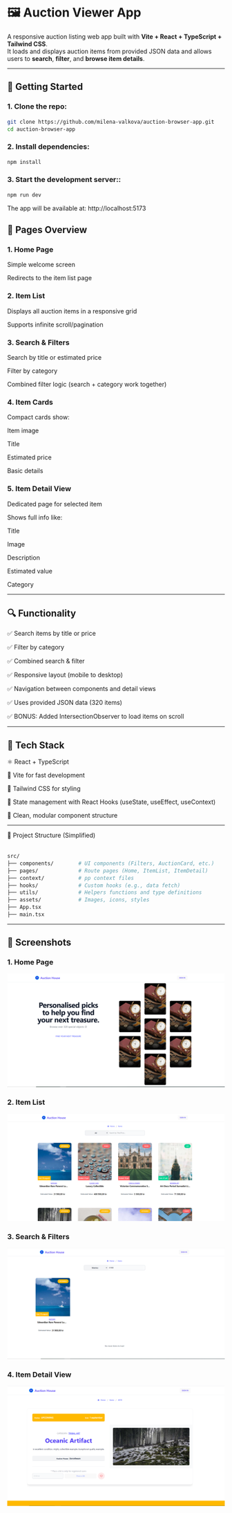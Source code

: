 # 🖼️ Auction Viewer App

A responsive auction listing web app built with **Vite + React + TypeScript + Tailwind CSS**.  
It loads and displays auction items from provided JSON data and allows users to **search**, **filter**, and **browse item details**.

---

## 🚀 Getting Started

### 1. Clone the repo:

```bash
git clone https://github.com/milena-valkova/auction-browser-app.git
cd auction-browser-app
```

### 2. Install dependencies:

```bash
npm install
```

### 3. Start the development server::

```bash
npm run dev
```

The app will be available at: http://localhost:5173

## 🚀 Pages Overview

### 1. Home Page

Simple welcome screen

Redirects to the item list page

### 2. Item List

Displays all auction items in a responsive grid

Supports infinite scroll/pagination

### 3. Search & Filters

Search by title or estimated price

Filter by category

Combined filter logic (search + category work together)

### 4. Item Cards

Compact cards show:

Item image

Title

Estimated price

Basic details

### 5. Item Detail View

Dedicated page for selected item

Shows full info like:

Title

Image

Description

Estimated value

Category

---

## 🔍 Functionality

✅ Search items by title or price

✅ Filter by category

✅ Combined search & filter

✅ Responsive layout (mobile to desktop)

✅ Navigation between components and detail views

✅ Uses provided JSON data (320 items)

✅ BONUS: Added IntersectionObserver to load items on scroll

---

## 🧱 Tech Stack

⚛️ React + TypeScript

🧩 Vite for fast development

🎨 Tailwind CSS for styling

🎯 State management with React Hooks (useState, useEffect, useContext)

🧠 Clean, modular component structure

---

📁 Project Structure (Simplified)

```bash

src/
├── components/        # UI components (Filters, AuctionCard, etc.)
├── pages/             # Route pages (Home, ItemList, ItemDetail)
├── context/           # pp context files
├── hooks/             # Custom hooks (e.g., data fetch)
├── utils/             # Helpers functions and type definitions
├── assets/            # Images, icons, styles
├── App.tsx
├── main.tsx
```

---

## 📸 Screenshots

### 1. Home Page

![Item List](https://github.com/milena-valkova/auction-browser-app/blob/main/public/screenshots/home_page.png)

### 2. Item List

![Item List](https://github.com/milena-valkova/auction-browser-app/blob/main/public/screenshots/list_items.png)

### 3. Search & Filters

![Item List](https://github.com/milena-valkova/auction-browser-app/blob/main/public/screenshots/filtering.png)

### 4. Item Detail View

![Item List](https://github.com/milena-valkova/auction-browser-app/blob/main/public/screenshots/item_details.png)
